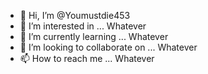 - 👋 Hi, I’m @Youmustdie453
- 👀 I’m interested in ... Whatever
- 🌱 I’m currently learning ... Whatever
- 💞️ I’m looking to collaborate on ... Whatever
- 📫 How to reach me ... Whatever

<!---
Youmustdie453/Youmustdie453 is a ✨ special ✨ repository because its `README.md` (this file) appears on your GitHub profile.
You can click the Preview link to take a look at your changes.
--->
